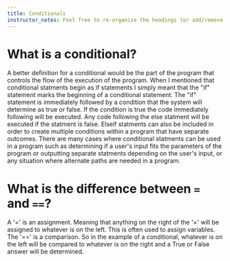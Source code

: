```yaml
---
title: Conditionals
instructor_notes: Feel free to re-organize the headings (or add/remove headings) below. We included the headings for your benefit, but it's 100% fine if you want to write your responses in some different structure.
---
```


# What is a conditional?

A better definition for a conditional would be the part of the program that controls the flow of the execution of the program. When I mentioned that conditional statments begin as if statements I simply meant that the "if" statement marks the beginning of a conditional statement. The "if" statement is immediately followed by a condition that the system will determine as true or false. If the condition is true the code immediately following will be executed. Any code following the else statment will be executed if the statment is false. Elseif statments can also be included in order to create multiple conditions within a program that have separate outcomes. There are many cases where conditional statments can be used in a program such as determining if a user's input fits the parameters of the program or outputting separate statments depending on the user's input, or any situation where alternate paths are needed in a program.

# What is the difference between `=` and `==`?

A '=' is an assignment. Meaning that anything on the right of the '=' will be assigned to whatever is on the left. This is often used to assign variables. The '==' is a comparison. So in the example of a conditional, whatever is on the left will be compared to whatever is on the right and a True or False answer will be determined.